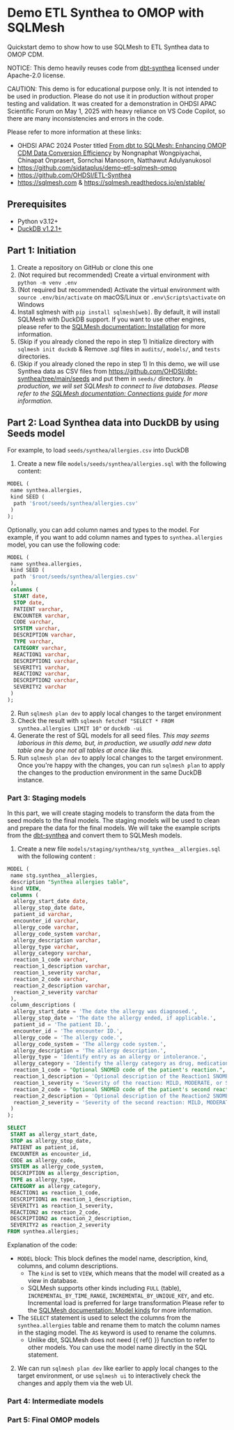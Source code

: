 # Demo ETL Synthea to OMOP with SQLMesh

Quickstart demo to show how to use SQLMesh to ETL Synthea data to OMOP CDM.

NOTICE: This demo heavily reuses code from [dbt-synthea](https://github.com/OHDSI/dbt-synthea) licensed under Apache-2.0 license.

CAUTION: This demo is for educational purpose only. It is not intended to be used in production. Please do not use it in production without proper testing and validation.
It was created for a demonstration in OHDSI APAC Scientific Forum on May 1, 2025 with heavy reliance on VS Code Copilot, so there are many inconsistencies and errors in the code.  

Please refer to more information at these links:

- OHDSI APAC 2024 Poster titled [From dbt to SQLMesh: Enhancing OMOP CDM Data Conversion Efficiency](https://www.ohdsi.org/wp-content/uploads/2025/01/20_Nongnaphat-Wongpiyachai_From-dbt-to-SQLMesh.pdf) by Nongnaphat Wongpiyachai, Chinapat Onprasert, Sornchai Manosorn, Natthawut Adulyanukosol
- <https://github.com/sidataplus/demo-etl-sqlmesh-omop>
- <https://github.com/OHDSI/ETL-Synthea>
- <https://sqlmesh.com> & <https://sqlmesh.readthedocs.io/en/stable/>

## Prerequisites

- Python v3.12+
- [DuckDB v1.2.1+](https://duckdb.org/docs/installation/)

## Part 1: Initiation

1. Create a repository on GitHub or clone this one
2. (Not required but recommended) Create a virtual environment with `python -m venv .env`
3. (Not required but recommended) Activate the virtual environment with `source .env/bin/activate` on macOS/Linux or `.env\Scripts\activate` on Windows
4. Install sqlmesh with `pip install sqlmesh[web]`. By default, it will install SQLMesh with DuckDB support. If you want to use other engines, please refer to the [SQLMesh documentation: Installation](https://sqlmesh.readthedocs.io/en/stable/installation/#install-extras) for more information.
5. (Skip if you already cloned the repo in step 1) Initialize directory with `sqlmesh init duckdb` & Remove .sql files in `audits/`, `models/`, and `tests` directories.
6. (Skip if you already cloned the repo in step 1) In this demo, we will use Synthea data as CSV files from <https://github.com/OHDSI/dbt-synthea/tree/main/seeds> and put them in `seeds/` directory. *In production, we will set SQLMesh to connect to live databases. Please refer to the [SQLMesh documentation: Connections guide](https://sqlmesh.readthedocs.io/en/stable/guides/connections/) for more information.*

## Part 2: Load Synthea data into DuckDB by using Seeds model

For example, to load `seeds/synthea/allergies.csv` into DuckDB

1. Create a new file `models/seeds/synthea/allergies.sql` with the following content:

```sql
MODEL (
 name synthea.allergies,
 kind SEED (
  path '$root/seeds/synthea/allergies.csv'
 )
);
```

Optionally, you can add column names and types to the model. For example, if you want to add column names and types to `synthea.allergies` model, you can use the following code:

```sql
MODEL (
 name synthea.allergies,
 kind SEED (
  path '$root/seeds/synthea/allergies.csv'
 ),
 columns (
  START date,
  STOP date,
  PATIENT varchar,
  ENCOUNTER varchar,
  CODE varchar,
  SYSTEM varchar,
  DESCRIPTION varchar,
  TYPE varchar,
  CATEGORY varchar,
  REACTION1 varchar,
  DESCRIPTION1 varchar,
  SEVERITY1 varchar,
  REACTION2 varchar,
  DESCRIPTION2 varchar,
  SEVERITY2 varchar
 )
);
```

2. Run `sqlmesh plan dev` to apply local changes to the target environment
3. Check the result with `sqlmesh fetchdf "SELECT * FROM synthea.allergies LIMIT 10"` or `duckdb -ui`
4. Generate the rest of SQL models for all seed files. *This may seems laborious in this demo, but, in production, we usually add new data table one by one not all tables at once like this.*
5. Run `sqlmesh plan dev` to apply local changes to the target environment. Once you're happy with the changes, you can run `sqlmesh plan` to apply the changes to the production environment in the same DuckDB instance.

### Part 3: Staging models

In this part, we will create staging models to transform the data from the seed models to the final models. The staging models will be used to clean and prepare the data for the final models. We will take the example scripts from the [dbt-synthea](https://github.com/OHDSI/dbt-synthea/blob/main/models/staging/synthea/stg_synthea__allergies.sql) and convert them to SQLMesh models.

1. Create a new file `models/staging/synthea/stg_synthea__allergies.sql` with the following content :

```sql
MODEL (
 name stg.synthea__allergies,
 description "Synthea allergies table",
 kind VIEW,
 columns (
  allergy_start_date date,
  allergy_stop_date date,
  patient_id varchar,
  encounter_id varchar,
  allergy_code varchar,
  allergy_code_system varchar,
  allergy_description varchar,
  allergy_type varchar,
  allergy_category varchar,
  reaction_1_code varchar,
  reaction_1_description varchar,
  reaction_1_severity varchar,
  reaction_2_code varchar,
  reaction_2_description varchar,
  reaction_2_severity varchar
 ),
 column_descriptions (
  allergy_start_date = 'The date the allergy was diagnosed.',
  allergy_stop_date = 'The date the allergy ended, if applicable.',
  patient_id = 'The patient ID.',
  encounter_id = 'The encounter ID.',
  allergy_code = 'The allergy code.',
  allergy_code_system = 'The allergy code system.',
  allergy_description = 'The allergy description.',
  allergy_type = 'Identify entry as an allergy or intolerance.',
  allergy_category = 'Identify the allergy category as drug, medication, food, or environment.',
  reaction_1_code = "Optional SNOMED code of the patient's reaction.",
  reaction_1_description = 'Optional description of the Reaction1 SNOMED code.',
  reaction_1_severity = 'Severity of the reaction: MILD, MODERATE, or SEVERE.',
  reaction_2_code = "Optional SNOMED code of the patient's second reaction.",
  reaction_2_description = 'Optional description of the Reaction2 SNOMED code.',
  reaction_2_severity = 'Severity of the second reaction: MILD, MODERATE, or SEVERE.'
 )
);

SELECT 
 START as allergy_start_date,
 STOP as allergy_stop_date,
 PATIENT as patient_id,
 ENCOUNTER as encounter_id,
 CODE as allergy_code,
 SYSTEM as allergy_code_system,
 DESCRIPTION as allergy_description,
 TYPE as allergy_type,
 CATEGORY as allergy_category,
 REACTION1 as reaction_1_code,
 DESCRIPTION1 as reaction_1_description,
 SEVERITY1 as reaction_1_severity,
 REACTION2 as reaction_2_code,
 DESCRIPTION2 as reaction_2_description,
 SEVERITY2 as reaction_2_severity
FROM synthea.allergies;
```

Explanation of the code:

- `MODEL` block: This block defines the model name, description, kind, columns, and column descriptions.
  - The `kind` is set to `VIEW`, which means that the model will created as a view in database.
  - SQLMesh supports other kinds including `FULL` (table), `INCREMENTAL_BY_TIME_RANGE`, `INCREMENTAL_BY_UNIQUE_KEY`, and etc. Incremental load is preferred for large transformation Please refer to the [SQLMesh documentation: Model kinds](https://sqlmesh.readthedocs.io/en/stable/concepts/models/model_kinds/) for more information.
- The `SELECT` statement is used to select the columns from the `synthea.allergies` table and rename them to match the column names in the staging model. The `AS` keyword is used to rename the columns.
  - Unlike dbt, SQLMesh does not need {{ ref() }} function to refer to other models. You can use the model name directly in the SQL statement.

2. We can run `sqlmesh plan dev` like earlier to apply local changes to the target environment, or use `sqlmesh ui` to interactively check the changes and apply them via the web UI.


### Part 4: Intermediate models

### Part 5: Final OMOP models

